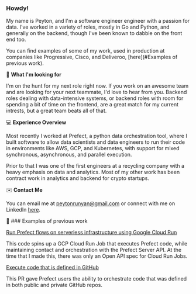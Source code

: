 ### Howdy!

My name is Peyton, and I'm a software engineer engineer with a passion for data. I've worked in a variety of roles, mostly in Go and Python, and generally on the backend, though I've been known to dabble on the front end too.

You can find examples of some of my work, used in production at companies like Progressive, Cisco, and Deliveroo, [here](#Examples of previous work).

🏹 **What I'm looking for**

I'm on the hunt for my next role right now. If you work on an awesome team and are looking for your next teammate, I'd love to hear from you. Backend roles dealing with data-intensive systems, or backend roles with room for spending a bit of time on the frontend, are a great match for my current intrests, but a great team beats all of that. 

💻 **Experience Overview**

Most recently I worked at Prefect, a python data orchestration tool, where I built software to allow data scientists and data engineers to run their code in environments like AWS, GCP, and Kubernetes, with support for mixed synchronous, asynchronous, and parallel execution.

Prior to that I was one of the first engineers at a recycling company with a heavy emphasis on data and analytics. Most of my other work has been contract work in analytics and backend for crypto startups. 

✉️ **Contact Me** 

You can email me at peytonrunyan@gmail.com or connect with me on LinkedIn [here](https://www.linkedin.com/in/peyton-runyan/).

🚧 ### Examples of previous work

[Run Prefect flows on serverless infrastructure using Google Cloud Run](https://github.com/PrefectHQ/prefect-gcp/pull/48)

This code spins up a GCP Cloud Run Job that executes Prefect code, while maintaining contact and orchestration with the Prefect Server API. At the time that I made this, there was only an Open API spec for Cloud Run Jobs.

[Execute code that is defined in GitHub](https://github.com/PrefectHQ/prefect-github/pull/30)

This PR gave Prefect users the ability to orchestrate code that was defined in both public and private GitHub repos.



<!--
**peytonrunyan/peytonrunyan** is a ✨ _special_ ✨ repository because its `README.md` (this file) appears on your GitHub profile.

Here are some ideas to get you started:

- 🔭 I’m currently working on ...
- 🌱 I’m currently learning ...
- 👯 I’m looking to collaborate on ...
- 🤔 I’m looking for help with ...
- 💬 Ask me about ...
- 📫 How to reach me: ...
- 😄 Pronouns: ...
- ⚡ Fun fact: ...
-->

